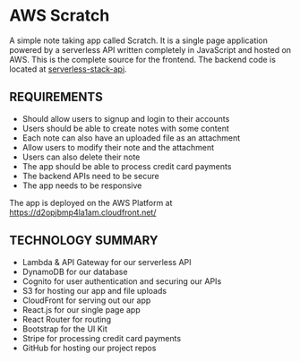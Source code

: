 # AWS Scratch

A simple note taking app called Scratch. It is a single page application powered by a serverless API written completely in JavaScript and hosted on AWS. This is the complete source for the frontend. The backend code is located at [serverless-stack-api](https://github.com/paulepps/serverless-stack-api).

## REQUIREMENTS

* Should allow users to signup and login to their accounts
* Users should be able to create notes with some content
* Each note can also have an uploaded file as an attachment
* Allow users to modify their note and the attachment
* Users can also delete their note
* The app should be able to process credit card payments
* The backend APIs need to be secure
* The app needs to be responsive

The app is deployed on the AWS Platform at https://d2opjbmp4la1am.cloudfront.net/

## TECHNOLOGY SUMMARY

* Lambda & API Gateway for our serverless API
* DynamoDB for our database
* Cognito for user authentication and securing our APIs
* S3 for hosting our app and file uploads
* CloudFront for serving out our app
* React.js for our single page app
* React Router for routing
* Bootstrap for the UI Kit
* Stripe for processing credit card payments
* GitHub for hosting our project repos
